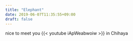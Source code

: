 ```yaml
---
title: "Elephant"
date: 2019-06-07T11:35:55+09:00
draft: false
---
```

 nice to meet you
 {{< youtube iApWeabwoiw >}}
 in Chihaya